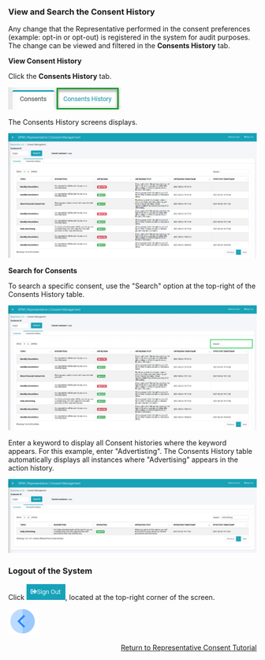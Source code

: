 ### View and Search the Consent History

Any change that the Representative performed in the consent preferences (example: opt-in or opt-out) is registered in the system for audit purposes. The change can be viewed and filtered in the **Consents History** tab.

**View Consent History**

Click the **Consents History** tab. 

![image](../images/08_2_Consent_CustConsent_ConsentsHistoryTabCallout.jpg)                                

The Consents History screens displays.

![image](../images/08_14_Consent_RepConsent_History.jpg)

**Search for Consents**

To search a specific consent, use the "Search" option at the top-right of the Consents History table.

![image](../images/08_15_Consent_RepConsent_HistorySearch.jpg)

Enter a keyword to display all Consent histories where the keyword appears. For this example, enter "Advertisting". The Consents History table automatically displays all instances where "Advertising" appears in the action history.

![image](../images/08_16_Consent_RepConsent_HistorySearch2.jpg)


### Logout of the System

Click ![image](../images/08_ICON_SignOut.jpg), located at the top-right corner of the screen.

[![Previous](../images/Previous.png)]( 07_04_Representative_OptIn_or_OptOut.md)[<p align="right"> Return to Representative Consent Tutorial</p>](06_Representative_Consent_Introduction.md)
